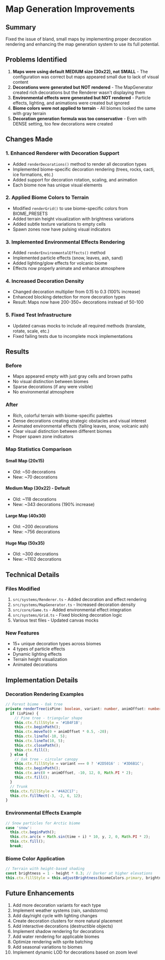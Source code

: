 # Map Generation Improvements

## Summary

Fixed the issue of bland, small maps by implementing proper decoration rendering and enhancing the map generation system to use its full potential.

## Problems Identified

1. **Maps were using default MEDIUM size (30x22), not SMALL** - The configuration was correct but maps appeared small due to lack of visual content
2. **Decorations were generated but NOT rendered** - The MapGenerator created rich decorations but the Renderer wasn't displaying them
3. **Environmental effects were generated but NOT rendered** - Particle effects, lighting, and animations were created but ignored
4. **Biome colors were not applied to terrain** - All biomes looked the same with gray terrain
5. **Decoration generation formula was too conservative** - Even with DENSE setting, too few decorations were created

## Changes Made

### 1. Enhanced Renderer with Decoration Support
- Added `renderDecorations()` method to render all decoration types
- Implemented biome-specific decoration rendering (trees, rocks, cacti, ice formations, etc.)
- Added support for decoration rotation, scaling, and animation
- Each biome now has unique visual elements

### 2. Applied Biome Colors to Terrain
- Modified `renderGrid()` to use biome-specific colors from BIOME_PRESETS
- Added terrain height visualization with brightness variations
- Added subtle texture variations to empty cells
- Spawn zones now have pulsing visual indicators

### 3. Implemented Environmental Effects Rendering
- Added `renderEnvironmentalEffects()` method
- Implemented particle effects (snow, leaves, ash, sand)
- Added lighting/glow effects for volcanic biome
- Effects now properly animate and enhance atmosphere

### 4. Increased Decoration Density
- Changed decoration multiplier from 0.15 to 0.3 (100% increase)
- Enhanced blocking detection for more decoration types
- Result: Maps now have 200-350+ decorations instead of 50-100

### 5. Fixed Test Infrastructure
- Updated canvas mocks to include all required methods (translate, rotate, scale, etc.)
- Fixed failing tests due to incomplete mock implementations

## Results

### Before
- Maps appeared empty with just gray cells and brown paths
- No visual distinction between biomes
- Sparse decorations (if any were visible)
- No environmental atmosphere

### After
- Rich, colorful terrain with biome-specific palettes
- Dense decorations creating strategic obstacles and visual interest
- Animated environmental effects (falling leaves, snow, volcanic ash)
- Clear visual distinction between different biomes
- Proper spawn zone indicators

### Map Statistics Comparison

#### Small Map (20x15)
- Old: ~50 decorations
- New: ~70 decorations

#### Medium Map (30x22) - Default
- Old: ~118 decorations
- New: ~343 decorations (190% increase)

#### Large Map (40x30)
- Old: ~200 decorations
- New: ~756 decorations

#### Huge Map (50x35)
- Old: ~300 decorations
- New: ~1102 decorations

## Technical Details

### Files Modified
1. `src/systems/Renderer.ts` - Added decoration and effect rendering
2. `src/systems/MapGenerator.ts` - Increased decoration density
3. `src/core/Game.ts` - Added environmental effect integration
4. `src/systems/Grid.ts` - Fixed blocking decoration logic
5. Various test files - Updated canvas mocks

### New Features
- 15+ unique decoration types across biomes
- 4 types of particle effects
- Dynamic lighting effects
- Terrain height visualization
- Animated decorations

## Implementation Details

### Decoration Rendering Examples

```typescript
// Forest biome - Oak tree
private renderTree(isPine: boolean, variant: number, animOffset: number): void {
  if (isPine) {
    // Pine tree - triangular shape
    this.ctx.fillStyle = '#1B4F1B';
    this.ctx.beginPath();
    this.ctx.moveTo(0 + animOffset * 0.5, -20);
    this.ctx.lineTo(-10, 5);
    this.ctx.lineTo(10, 5);
    this.ctx.closePath();
    this.ctx.fill();
  } else {
    // Oak tree - circular canopy
    this.ctx.fillStyle = variant === 0 ? '#2D5016' : '#3D6B1C';
    this.ctx.beginPath();
    this.ctx.arc(0 + animOffset, -10, 12, 0, Math.PI * 2);
    this.ctx.fill();
  }
  // Trunk
  this.ctx.fillStyle = '#4A2C17';
  this.ctx.fillRect(-3, -2, 6, 12);
}
```

### Environmental Effects Example

```typescript
// Snow particles for Arctic biome
case 'snow':
  this.ctx.beginPath();
  this.ctx.arc(x + Math.sin(time + i) * 10, y, 2, 0, Math.PI * 2);
  this.ctx.fill();
  break;
```

### Biome Color Application

```typescript
// Terrain with height-based shading
const brightness = 1 - height * 0.3; // Darker at higher elevations
this.ctx.fillStyle = this.adjustBrightness(biomeColors.primary, brightness + variation);
```

## Future Enhancements

1. Add more decoration variants for each type
2. Implement weather systems (rain, sandstorms)
3. Add day/night cycle with lighting changes
4. Create decoration clusters for more natural placement
5. Add interactive decorations (destructible objects)
6. Implement shadow rendering for decorations
7. Add water rendering for applicable biomes
8. Optimize rendering with sprite batching
9. Add seasonal variations to biomes
10. Implement dynamic LOD for decorations based on zoom level